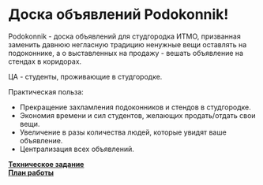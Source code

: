 # Доска объявлений Podokonnik!

Podokonnik - доска объявлений для студгородка ИТМО, призванная заменить давнюю негласную традицию ненужные вещи оставлять на подоконнике, а о выставленных на продажу - вешать объявление на стендах в коридорах.

ЦА - студенты, проживающие в студгородке.

Практическая польза:

  * Прекращение захламления подоконников и стендов в студгородке.
  * Экономия времени и сил студентов, желающих продать/отдать свои вещи.
  * Увеличение в разы количества людей, которые увидят ваше объявление.
  * Централизация всех объявлений.

**[Техническое задание](./Technical_task.md)**  
**[План работы](./Plan.md)** 
